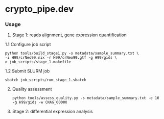# crypto_pipe.dev

### Usage
1. Stage 1: reads alignment, gene expression quantification

1.1 Configure job script 
```
python tools/build_stage1.py -s metadata/sample_summary.txt \
-i H99/crNeo99.nix -r H99/crNeo99.gtf -g H99/gids \
> job_scripts/stage_1.makefile 
```

1.2 Submit SLURM job
```
sbatch job_scripts/run_stage_1.sbatch
```

2. Quality assessment

	```
	python tools/assess_quality.py -s metadata/sample_summary.txt -e 10 -g H99/gids -w CNAG_00000
	```

3. Stage 2: differential expression analysis 

